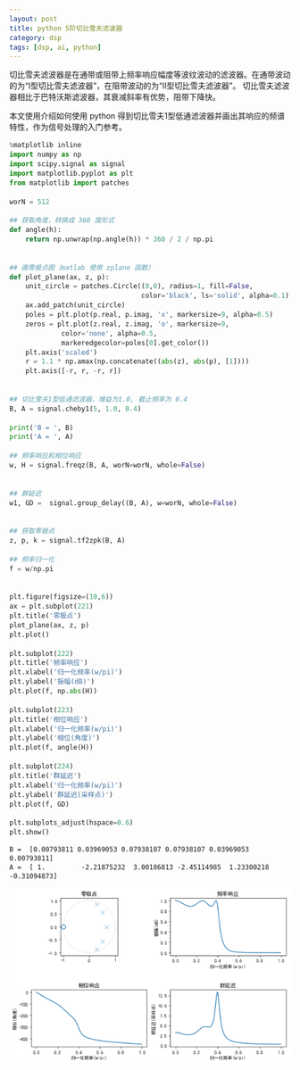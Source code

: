 ```yaml
---
layout: post
title: python 5阶切比雪夫滤波器
category: dsp
tags: [dsp, ai, python]
---
```


切比雪夫滤波器是在通带或阻带上频率响应幅度等波纹波动的滤波器。在通带波动的为“I型切比雪夫滤波器”，在阻带波动的为“II型切比雪夫滤波器”。
切比雪夫滤波器相比于巴特沃斯滤波器，其衰减斜率有优势，阻带下降快。

本文使用介绍如何使用 python 得到切比雪夫1型低通滤波器并画出其响应的频谱特性，作为信号处理的入门参考。



```python
%matplotlib inline
import numpy as np
import scipy.signal as signal
import matplotlib.pyplot as plt
from matplotlib import patches

worN = 512

## 获取角度，转换成 360 度形式
def angle(h):
    return np.unwrap(np.angle(h)) * 360 / 2 / np.pi


## 画零极点图（matlab 使用 zplane 函数）
def plot_plane(ax, z, p):
    unit_circle = patches.Circle((0,0), radius=1, fill=False, 
                                 color='black', ls='solid', alpha=0.1)
    ax.add_patch(unit_circle)
    poles = plt.plot(p.real, p.imag, 'x', markersize=9, alpha=0.5)
    zeros = plt.plot(z.real, z.imag, 'o', markersize=9, 
             color='none', alpha=0.5,
             markeredgecolor=poles[0].get_color())
    plt.axis('scaled')
    r = 1.1 * np.amax(np.concatenate((abs(z), abs(p), [1])))
    plt.axis([-r, r, -r, r])
                     
    
## 切比雪夫1型低通滤波器，增益为1.0, 截止频率为 0.4
B, A = signal.cheby1(5, 1.0, 0.4)

print('B = ', B)
print('A = ', A)

## 频率响应和相位响应
w, H = signal.freqz(B, A, worN=worN, whole=False)


## 群延迟
w1, GD =  signal.group_delay((B, A), w=worN, whole=False)


## 获取零极点
z, p, k = signal.tf2zpk(B, A)

## 频率归一化
f = w/np.pi


plt.figure(figsize=(10,6))
ax = plt.subplot(221)
plt.title('零极点')
plot_plane(ax, z, p)
plt.plot()

plt.subplot(222)
plt.title('频率响应')
plt.xlabel('归一化频率(w/pi)')
plt.ylabel('振幅(dB)')
plt.plot(f, np.abs(H))

plt.subplot(223)
plt.title('相位响应')
plt.xlabel('归一化频率(w/pi)')
plt.ylabel('相位(角度)')
plt.plot(f, angle(H))

plt.subplot(224)
plt.title('群延迟')
plt.xlabel('归一化频率(w/pi)')
plt.ylabel('群延迟(采样点)')
plt.plot(f, GD)

plt.subplots_adjust(hspace=0.6)
plt.show()

```

    B =  [0.00793811 0.03969053 0.07938107 0.07938107 0.03969053 0.00793811]
    A =  [ 1.         -2.21875232  3.00186813 -2.45114985  1.23300218 -0.31094873]



![png](/assets/2018-07-24-cheby-5_files/2018-07-24-cheby-5_2_1.png)

